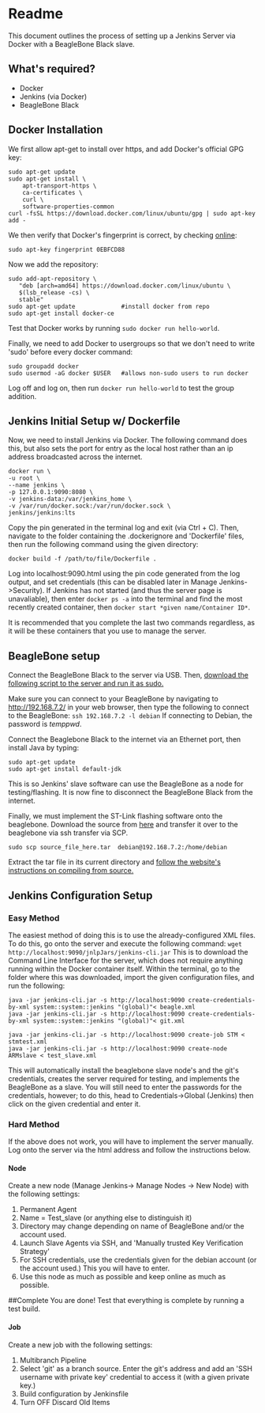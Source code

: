 # Readme
This document outlines the process of setting up a Jenkins Server via Docker with a BeagleBone Black slave.

## What's required?
* Docker
* Jenkins (via Docker)
* BeagleBone Black

## Docker Installation
We first allow apt-get to install over https, and add Docker's official GPG key:
```
sudo apt-get update
sudo apt-get install \
    apt-transport-https \
    ca-certificates \
    curl \
    software-properties-common
curl -fsSL https://download.docker.com/linux/ubuntu/gpg | sudo apt-key add -
```
We then verify that Docker's fingerprint is correct, by checking [online](https://docs.docker.com/engine/installation/linux/docker-ce/ubuntu/#set-up-the-repository):
```
sudo apt-key fingerprint 0EBFCD88 	
```
Now we add the repository:
```
sudo add-apt-repository \
   "deb [arch=amd64] https://download.docker.com/linux/ubuntu \
   $(lsb_release -cs) \
   stable"
sudo apt-get update 			#install docker from repo
sudo apt-get install docker-ce
```
Test that Docker works by running `sudo docker run hello-world`.

Finally, we need to add Docker to usergroups so that we don't need to write 'sudo' before every docker command:
```
sudo groupadd docker
sudo usermod -aG docker $USER 	#allows non-sudo users to run docker
```
Log off and log on, then run `docker run hello-world` to test the group addition.

## Jenkins Initial Setup w/ Dockerfile
Now, we need to install Jenkins via Docker. The following command does this, but also sets the port for entry as the local host rather than an ip address broadcasted across the internet.
```
docker run \
-u root \
--name jenkins \
-p 127.0.0.1:9090:8080 \
-v jenkins-data:/var/jenkins_home \
-v /var/run/docker.sock:/var/run/docker.sock \
jenkins/jenkins:lts
```
Copy the pin generated in the terminal log and exit (via Ctrl + C). 
Then, navigate to the folder containing the .dockerignore and 'Dockerfile' files, then run the following command using the given directory:

`docker build -f /path/to/file/Dockerfile .`

Log into localhost:9090.html using the pin code generated from the log output, and set credentials (this can be disabled later in Manage Jenkins->Security). If Jenkins has not started (and thus the server page is unavaliable), then enter `docker ps -a` into the terminal and find the most recently created container, then `docker start *given name/Container ID*`.

It is recommended that you complete the last two commands regardless, as it will be these containers that you use to manage the server.

## BeagleBone setup
Connect the BeagleBone Black to the server via USB. Then, [download the following script to the server and run it as sudo.](beagleboard.org/static/Drivers/Linux/FTDI/mkudevrule.sh)

Make sure you can connect to your BeagleBone by navigating to http://192.168.7.2/ in your web browser, then type the following to connect to the BeagleBone:
`ssh 192.168.7.2 -l debian`
If connecting to Debian, the password is *temppwd*. 

Connect the Beaglebone Black to the internet via an Ethernet port, then install Java by typing:
```
sudo apt-get update
sudo apt-get install default-jdk
```

This is so Jenkins' slave software can use the BeagleBone as a node for testing/flashing. It is now fine to disconnect the BeagleBone Black from the internet.

Finally, we must implement the ST-Link flashing software onto the beaglebone. Download the source from [here](https://github.com/texane/stlink) and transfer it over to the beaglebone via ssh transfer via SCP.

```sudo scp source_file_here.tar  debian@192.168.7.2:/home/debian```

Extract the tar file in its current directory and [follow the website's instructions on compiling from source.](https://github.com/texane/stlink/blob/master/doc/compiling.md)

## Jenkins Configuration Setup
### Easy Method
The easiest method of doing this is to use the already-configured XML files. To do this, go onto the server and execute the following command:
```wget http://localhost:9090/jnlpJars/jenkins-cli.jar```
This is to download the Command Line Interface for the server, which does not require anything running within the Docker container itself. Within the terminal, go to the folder where this was downloaded, import the given configuration files, and run the following:

```
java -jar jenkins-cli.jar -s http://localhost:9090 create-credentials-by-xml system::system::jenkins "(global)"< beagle.xml
java -jar jenkins-cli.jar -s http://localhost:9090 create-credentials-by-xml system::system::jenkins "(global)"< git.xml

java -jar jenkins-cli.jar -s http://localhost:9090 create-job STM < stmtest.xml
java -jar jenkins-cli.jar -s http://localhost:9090 create-node ARMslave < test_slave.xml
```
This will automatically install the beaglebone slave node's and the git's credentials, creates the server required for testing, and implements the BeagleBone as a slave. You will still need to enter the passwords for the credentials, however; to do this, head to Credentials->Global (Jenkins) then click on the given credential and enter it. 
### Hard Method
If the above does not work, you will have to implement the server manually. Log onto the server via the html address and follow the instructions below.
#### Node
Create a new node (Manage Jenkins→ Manage Nodes → New Node) with the following settings:
1. Permanent Agent
2. Name = Test_slave (or anything else to distinguish it)
3. Directory may change depending on name of BeagleBone and/or the account used.
5. Launch Slave Agents via SSH, and 'Manually trusted Key Verification Strategy'
6. For SSH credentials, use the credentials given for the debian account (or the account used.) This you will have to enter.
7. Use this node as much as possible and keep online as much as possible.

##Complete
You are done! Test that everything is complete by running a test build.
#### Job
Create a new job with the following settings:
1. Multibranch Pipeline
2. Select 'git' as a branch source. Enter the git's address and add an 'SSH username with private key' credential to access it (with a given private key.)
3. Build configuration by Jenkinsfile
4. Turn OFF Discard Old Items
